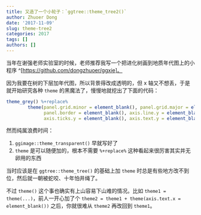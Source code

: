 ```yaml
---
title: 又造了一个小轮子：`ggtree::theme_tree2()`
author: Zhuoer Dong
date: '2017-11-09'
slug: theme-tree2
categories: 2017
tags: []
authors: []
---
```




当年在谢强老师实验室的时候，老师推荐我写一个把进化树画到地质年代图上的小程序 ^[https://github.com/dongzhuoer/ggxie]。

因为我要在树的下层加年代图，所以背景得改成透明的，但 x 轴又不想丢，于是就开始研究各种 `theme` 的黑魔法了，慢慢地就挖出了下面的代码：

```r
theme_grey() %+replace%
		theme(panel.grid.minor = element_blank(), panel.grid.major = element_blank(),
			  panel.border = element_blank(), axis.line.y = element_blank(),
			  axis.ticks.y = element_blank(), axis.text.y = element_blank())
```


然而纯属浪费时间：

 1. `ggimage::theme_transparent()` 早就写好了
 1. `theme` 是可以随便加的，根本不需要 `%+replace%` 这种看起来很厉害其实并无卵用的东西

当时应该是在 `ggtree::theme_tree()` 的基础上加 `theme` 时总是有些地方改不到位，然后就一朝被蛇咬、十年怕井绳了。

不过 `theme()` 这个事也确实有上山容易下山难的情况。比如 `theme1 = theme(...)`，前人一开心加了个 `theme2 = theme1 + theme(axis.text.x = element_blank())` 之后，你就很难从 `theme2` 再改回到 `theme1`。

